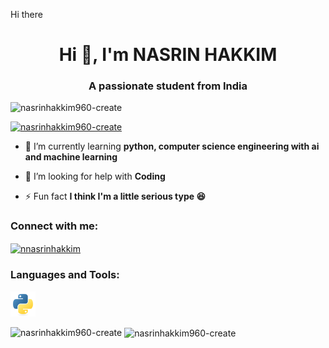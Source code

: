 Hi there 

<h1 align="center">Hi 👋, I'm NASRIN HAKKIM</h1>
<h3 align="center">A passionate student from India</h3>

<p align="left"> <img src="https://komarev.com/ghpvc/?username=nasrinhakkim960-create&label=Profile%20views&color=0e75b6&style=flat" alt="nasrinhakkim960-create" /> </p>

<p align="left"> <a href="https://github.com/ryo-ma/github-profile-trophy"><img src="https://github-profile-trophy.vercel.app/?username=nasrinhakkim960-create" alt="nasrinhakkim960-create" /></a> </p>

- 🌱 I’m currently learning **python, computer science engineering with ai and machine learning**

- 🤝 I’m looking for help with **Coding**

- ⚡ Fun fact **I think I'm a little serious type 😆**

<h3 align="left">Connect with me:</h3>
<p align="left">
<a href="https://linkedin.com/in/nnasrinhakkim" target="blank"><img align="center" src="https://raw.githubusercontent.com/rahuldkjain/github-profile-readme-generator/master/src/images/icons/Social/linked-in-alt.svg" alt="nnasrinhakkim" height="30" width="40" /></a>
</p>

<h3 align="left">Languages and Tools:</h3>
<p align="left"> <a href="https://www.python.org" target="_blank" rel="noreferrer"> <img src="https://raw.githubusercontent.com/devicons/devicon/master/icons/python/python-original.svg" alt="python" width="40" height="40"/> </a> </p>

<p><img align="left" src="https://github-readme-stats.vercel.app/api/top-langs?username=nasrinhakkim960-create&show_icons=true&locale=en&layout=compact" alt="nasrinhakkim960-create" /></p>

<p>&nbsp;<img align="center" src="https://github-readme-stats.vercel.app/api?username=nasrinhakkim960-create&show_icons=true&locale=en" alt="nasrinhakkim960-create" /></p>
<!--<h1 align="center">Hi 👋, I'm NASRIN HAKKIM</h1>
<h3 align="center">A passionate student from India</h3>

<p align="left"> <img src="https://komarev.com/ghpvc/?username=nasrinhakkim960-create&label=Profile%20views&color=0e75b6&style=flat" alt="nasrinhakkim960-create" /> </p>

<p align="left"> <a href="https://github.com/ryo-ma/github-profile-trophy"><img src="https://github-profile-trophy.vercel.app/?username=nasrinhakkim960-create" alt="nasrinhakkim960-create" /></a> </p>

- 🌱 I’m currently learning **python, computer science engineering with ai and machine learning**

- 🤝 I’m looking for help with **Coding**

- ⚡ Fun fact **I think I'm a little serious type 😆**

<h3 align="left">Connect with me:</h3>
<p align="left">
<a href="https://linkedin.com/in/nnasrinhakkim" target="blank"><img align="center" src="https://raw.githubusercontent.com/rahuldkjain/github-profile-readme-generator/master/src/images/icons/Social/linked-in-alt.svg" alt="nnasrinhakkim" height="30" width="40" /></a>
</p>

<h3 align="left">Languages and Tools:</h3>
<p align="left"> <a href="https://www.python.org" target="_blank" rel="noreferrer"> <img src="https://raw.githubusercontent.com/devicons/devicon/master/icons/python/python-original.svg" alt="python" width="40" height="40"/> </a> </p>

<p><img align="left" src="https://github-readme-stats.vercel.app/api/top-langs?username=nasrinhakkim960-create&show_icons=true&locale=en&layout=compact" alt="nasrinhakkim960-create" /></p>

<p>&nbsp;<img align="center" src="https://github-readme-stats.vercel.app/api?username=nasrinhakkim960-create&show_icons=true&locale=en" alt="nasrinhakkim960-create" /></p>

**nasrinhakkim960-create/nasrinhakkim960-create** is a ✨ _special_ ✨ repository because its `README.md` (this file) appears on your GitHub profile.

Here are some ideas to get you started:
I'm Nasrin Hakkim and I’m a student on cse with ai and machine learning .I'm interested in coding but no knowledge on it.
- 🔭 I’m currently working on ...
- 🌱 I’m currently learning ...
- 👯 I’m looking to collaborate on ...
- 🤔 I’m looking for help to understand new skills and study it more detail....
- 💬 Ask me about ...
- 📫 How to reach me:I have a linkedin profile so connect with me https://www.linkedin.com/in/nasrin-hakim-483b8237a?utm_source=share&utm_campaign=share_via&utm_content=profile&utm_medium=android_app...
- 😄 Pronouns: ...
- ⚡ Fun fact: ...
-->
